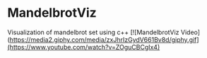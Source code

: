 # MandelbrotViz
Visualization of mandelbrot set using c++
[![MandelbrotViz Video](https://media2.giphy.com/media/zxJhrIzGydV661Bv8d/giphy.gif](https://www.youtube.com/watch?v=ZOguCBCgIx4)
